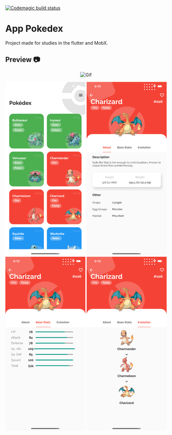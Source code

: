 [![Codemagic build status](https://api.codemagic.io/apps/5f419b9fd69c21215a92572e/5f419b9fd69c21215a92572d/status_badge.svg)](https://codemagic.io/apps/5f419b9fd69c21215a92572e/5f419b9fd69c21215a92572d/latest_build)
# App Pokedex

Project made for studies in the flutter and MobX.

## Preview 📷
<p align="center">
  <img alt="Gif" width="250px" src="./prints/pokemon_app.gif" />
</p>

<div align="center" styles="flex-direction: row;">
  <img alt="Pokedex" title="#screen" width="250px" src="./prints/print_one.png" />
  <img alt="Pokedex" title="#screen" width="250px" src="./prints/print_two.png" />
  <img alt="Pokedex" title="#screen" width="250px" src="./prints/print_three.png" />
  <img alt="Pokedex" title="#screen" width="250px" src="./prints/print_four.png" />
 </div>

